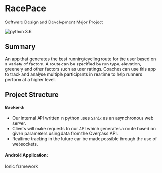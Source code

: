 # RacePace
Software Design and Development Major Project

<img src="https://img.shields.io/badge/python-3.7-brightgreen.svg?style=for-the-badge" alt="python 3.6" />

## Summary
An app that generates the best running/cycling route for the user based on a variety of factors. A route can be specified by run type, elevation, greenery and other factors such as user ratings. Coaches can use this app to track and analyse multiple participants in realtime to help runners perform at a higher level.

## Project Structure 

#### Backend:
* Our internal API written in python uses `Sanic` as an asynchronous web server.
* Clients will make requests to our API which generates a route based on given parameters using data from the Overpass API.
* Realtime tracking in the future can be made possible through the use of websockets.

#### Android Application:
Ionic framework
